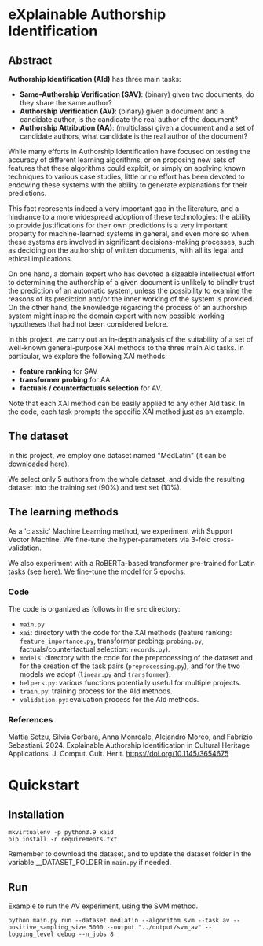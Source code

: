 # eXplainable Authorship Identification

## Abstract
**Authorship Identification (AId)** has three main tasks: 

- **Same-Authorship Verification (SAV)**: (binary) given two documents, do they share the same author?
- **Authorship Verification (AV)**: (binary) given a document and a candidate author, is the candidate the real author of the document?
- **Authorship Attribution (AA)**: (multiclass) given a document and a set of candidate authors, what candidate is the real author of the document?

While many efforts in Authorship Identification have focused on testing the accuracy of different learning algorithms, or on proposing new sets of features that these algorithms could exploit, or simply on applying known techniques to various case studies, little or no effort has been devoted to endowing these systems with the ability to generate explanations for their predictions.

This fact represents indeed a very important gap in the literature, and a hindrance to a more widespread adoption of these technologies: the ability to provide justifications for their own predictions is a very important property for machine-learned systems in general, and even more so when these systems are involved in significant decisions-making processes, such as deciding on the authorship of written documents, with all its legal and ethical implications.

On one hand, a domain expert who has devoted a sizeable intellectual effort to determining the authorship of a given document is unlikely to blindly trust the prediction of an automatic system, unless the possibility to examine the reasons of its prediction and/or the inner working of the system is provided. On the other hand, the knowledge regarding the process of an authorship system might inspire the domain expert with new possible working hypotheses that had not been considered before.

In this project, we carry out an in-depth analysis of the suitability of a set of well-known general-purpose XAI methods to the three main AId tasks. In particular, we explore the following XAI methods:

- **feature ranking** for SAV
- **transformer probing** for AA
- **factuals / counterfactuals selection** for AV.

Note that each XAI method can be easily applied to any other AId task. In the code, each task prompts the specific XAI method just as an example.
## The dataset
In this project, we employ one dataset named "MedLatin" (it can be downloaded [here](https://doi.org/10.5281/zenodo.4298503)).

We select only 5 authors from the whole dataset, and divide the resulting dataset into the training set (90%) and test set (10%).


## The learning methods
As a 'classic' Machine Learning method, we experiment with Support Vector Machine. We fine-tune the hyper-parameters via 3-fold cross-validation.

We also experiment with a RoBERTa-based transformer pre-trained for Latin tasks (see [here](https://huggingface.co/pstroe/roberta-base-latin-cased3)). We fine-tune the model for 5 epochs.


### Code 
The code is organized as follows in the `src` directory:

- `main.py`
- `xai`: directory with the code for the XAI methods (feature ranking: `feature_importance.py`, transformer probing: `probing.py`, factuals/counterfactual selection: `records.py`).
- `models`: directory with the code for the preprocessing of the dataset and for the creation of the task pairs (`preprocessing.py`), and for the two models we adopt (`linear.py` and `transformer`).
- `helpers.py`: various functions potentially useful for multiple projects.
- `train.py`: training process for the AId methods.
- `validation.py`: evaluation process for the AId methods.

### References

Mattia Setzu, Silvia Corbara, Anna Monreale, Alejandro Moreo, and Fabrizio Sebastiani. 2024. Explainable Authorship Identification in Cultural Heritage Applications. J. Comput. Cult. Herit. https://doi.org/10.1145/3654675

# Quickstart
## Installation
```shell
mkvirtualenv -p python3.9 xaid
pip install -r requirements.txt
```
Remember to download the dataset, and to update the dataset folder in the variable __DATASET_FOLDER in `main.py` if needed.
## Run
Example to run the AV experiment, using the SVM method.
```
python main.py run --dataset medlatin --algorithm svm --task av --positive_sampling_size 5000 --output "../output/svm_av" --logging_level debug --n_jobs 8
```
